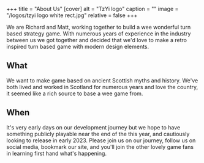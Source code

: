 +++
title = "About Us"
[cover]
alt = "TzYi logo"
caption = ""
image = "/logos/tzyi logo white rect.jpg"
relative = false
+++

We are Richard and Matt, working together to build a wee wonderful turn based strategy game.  With numerous years of experience in the industry between us we got together and decided that we'd love to make a retro inspired turn based game with modern design elements. 

## What

We want to make game based on ancient Scottish myths and history.  We've both lived and worked in Scotland for numerous years and love the country, it seemed like a rich source to base a wee game from. 

## When

It's very early days on our development journey but we hope to have something publicly playable near the end of the this year, and cautiously looking to release in early 2023.  Please join us on our journey, follow us on social media, bookmark our site, and you'll join the other lovely game fans in learning first hand what's happening. 